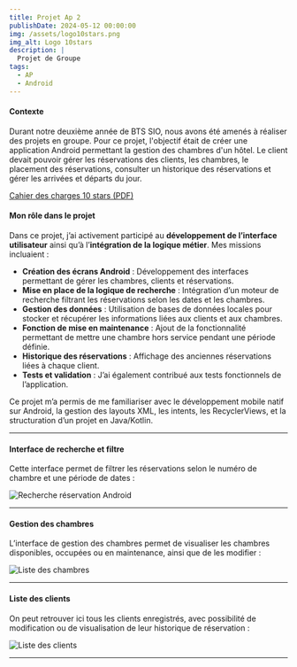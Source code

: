 ```yaml
---
title: Projet Ap 2
publishDate: 2024-05-12 00:00:00
img: /assets/logo10stars.png
img_alt: Logo 10stars
description: |
  Projet de Groupe
tags:
  - AP
  - Android
---
```


#### Contexte

Durant notre deuxième année de BTS SIO, nous avons été amenés à réaliser des projets en groupe. Pour ce projet, l'objectif était de créer une application Android permettant la gestion des chambres d'un hôtel. Le client devait pouvoir gérer les réservations des clients, les chambres, le placement des réservations, consulter un historique des réservations et gérer les arrivées et départs du jour.

[Cahier des charges 10 stars (PDF)](/assets/Cahier_charges_10stars.pdf)

#### Mon rôle dans le projet

Dans ce projet, j’ai activement participé au **développement de l’interface utilisateur** ainsi qu’à l’**intégration de la logique métier**. Mes missions incluaient :

- **Création des écrans Android** : Développement des interfaces permettant de gérer les chambres, clients et réservations.
- **Mise en place de la logique de recherche** : Intégration d’un moteur de recherche filtrant les réservations selon les dates et les chambres.
- **Gestion des données** : Utilisation de bases de données locales pour stocker et récupérer les informations liées aux clients et aux chambres.
- **Fonction de mise en maintenance** : Ajout de la fonctionnalité permettant de mettre une chambre hors service pendant une période définie.
- **Historique des réservations** : Affichage des anciennes réservations liées à chaque client.
- **Tests et validation** : J’ai également contribué aux tests fonctionnels de l’application.

Ce projet m’a permis de me familiariser avec le développement mobile natif sur Android, la gestion des layouts XML, les intents, les RecyclerViews, et la structuration d’un projet en Java/Kotlin.

---

#### Interface de recherche et filtre

Cette interface permet de filtrer les réservations selon le numéro de chambre et une période de dates :

<img src="/assets/menu.png" alt="Recherche réservation Android" class="responsive-img" />

---

#### Gestion des chambres

L’interface de gestion des chambres permet de visualiser les chambres disponibles, occupées ou en maintenance, ainsi que de les modifier :

<img src="/assets/listechambre.png" alt="Liste des chambres" class="responsive-img" />

---

#### Liste des clients

On peut retrouver ici tous les clients enregistrés, avec possibilité de modification ou de visualisation de leur historique de réservation :

<img src="/assets/listecli.png" alt="Liste des clients" class="responsive-img" />

---
